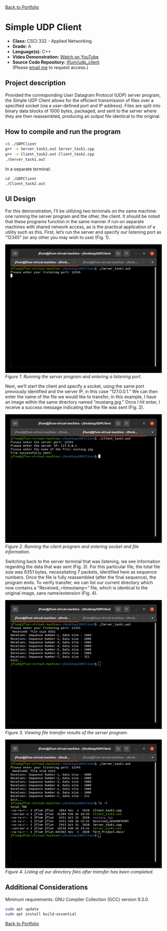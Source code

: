 [Back to Portfolio](./)

Simple UDP Client
=================

-   **Class:** CSCI 332 - Applied Networking
-   **Grade:** A
-   **Language(s):** C++
-   **Video Demonstration:** [Watch on YouTube](https://youtu.be/H_QGWAo7pLw)
-   **Source Code Repository:** [jflum/udp_client](https://github.com/jflum/udp_client.git)  
    (Please [email me](mailto:jflum@csustudent.net?subject=GitHub%20Access) to request access.)

## Project description

Provided the corresponding User Datagram Protocol (UDP) server program, the Simple UDP Client allows for the efficient transmission of files over a specified socket (via a user-defined port and IP address). Files are split into binary data blocks of 1000 bytes, packaged, and sent to the server where they are then reassembled, producing an output file identical to the original.   

## How to compile and run the program

```bash
cd ./UDPClient
g++ -o Server_task1.out Server_task1.cpp
g++ -o Client_task2.out Client_task2.cpp
./Server_task1.out
```
In a separate terminal:
```
cd ./UDPClient
./Client_task2.out
```

## UI Design

For this demonstration, I’ll be utilizing two terminals on the same machine: one running the server program and the other, the client. It should be noted that these programs function in the same manner if run on separate machines with shared network access, as is the practical application of a utility such as this. First, let’s run the server and specify our listening port as “12345” (or any other you may wish to use) (Fig. 1).

![screenshot](images/p4f1.jpg)  
*Figure 1. Running the server program and entering a listening port.*

Next, we’ll start the client and specify a socket, using the same port previously identified and the server IP, in this case “127.0.0.1.” We can then enter the name of the file we would like to transfer; in this example, I have an image within the same directory named “mustang.jpg.” Once I hit enter, I receive a success message indicating that the file was sent (Fig. 2). 

![screenshot](images/p4f2.jpg)  
*Figure 2. Running the client program and entering socket and file information.*

Switching back to the server terminal that was listening, we see information regarding the data that was sent (Fig. 3). For this particular file, the total file size was 6351 bytes, necessitating 7 packets, identified here as sequence numbers. Once the file is fully reassembled (after the final sequence), the program ends. To verify transfer, we can list our current directory which now contains a “Received_\<timestamp\>” file, which is identical to the original image, sans name/extension (Fig. 4).

![screenshot](images/p4f3.jpg)  
*Figure 3. Viewing file transfer results of the server program.*
    
![screenshot](images/p4f4.jpg)  
*Figure 4. Listing of our directory files after transfer has been completed.*

## Additional Considerations

Minimum requirements: GNU Compiler Collection (GCC) version 9.3.0.
```bash
sudo apt update
sudo apt install build-essential
```

[Back to Portfolio](./)
